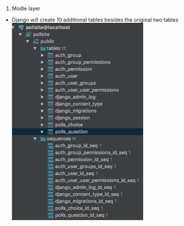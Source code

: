 1. Modle layer
  - Django will create 10 additional tables besides the original two tables
  ![demo](https://github.com/dapangmao/django-simple-example/blob/master/images/Screen%20Shot%202017-07-12%20at%2010.40.17%20AM.png?raw=true)

